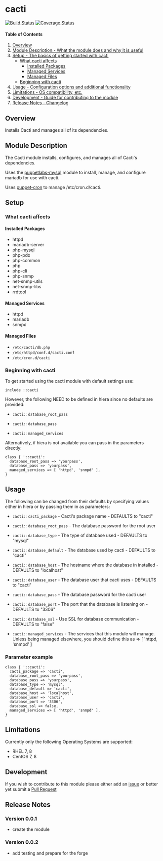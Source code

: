 # cacti

[![Build Status](https://travis-ci.org/cnwrinc/cnwr-cacti.svg?branch=master)](https://travis-ci.org/cnwrinc/cnwr-cacti)
[![Coverage Status](https://coveralls.io/repos/cnwrinc/cnwr-cacti/badge.svg?branch=master&service=github)](https://coveralls.io/github/cnwrinc/cnwr-cacti?branch=master)

#### Table of Contents

1. [Overview](#overview)
2. [Module Description - What the module does and why it is useful](#module-description)
3. [Setup - The basics of getting started with cacti](#setup)
    * [What cacti affects](#what-cacti-affects)
      * [Installed Packages](#installed-packages)
      * [Managed Services](#managed-services)
      * [Managed Files](#managed-files)
    * [Beginning with cacti](#beginning-with-cacti)
4. [Usage - Configuration options and additional functionality](#usage)
5. [Limitations - OS compatibility, etc.](#limitations)
6. [Development - Guide for contributing to the module](#development)
7. [Release Notes - Changelog](#release-notes)

## Overview

Installs Cacti and manages all of its dependencies.

## Module Description

The Cacti module installs, configures, and manages all of Cacti's dependencies.

Uses the [puppetlabs-mysql](https://github.com/puppetlabs/puppetlabs-mysql) module to install, manage, and configure mariadb for use with cacti.

Uses [puppet-cron](https://github.com/voxpupuli/puppet-cron) to manage /etc/cron.d/cacti.


## Setup

### What cacti affects

#### Installed Packages

* httpd
* mariadb-server
* php-mysql
* php-pdo
* php-common
* php
* php-cli
* php-snmp
* net-snmp-utils
* net-snmp-libs
* rrdtool

#### Managed Services

* httpd
* mariadb
* snmpd

#### Managed Files
* `/etc/cacti/db.php`
* `/etc/httpd/conf.d/cacti.conf`
* `/etc/cron.d/cacti`

### Beginning with cacti
To get started using the cacti module with default settings use:

`include ::cacti`

However, the following NEED to be defined in hiera since no defaults are provided:

* `cacti::database_root_pass`

* `cacti::database_pass`

* `cacti::managed_services`

Alternatively, if hiera is not available you can pass in the parameters directly:
```puppet
class { '::cacti':
  database_root_pass => 'yourpass',
  database_pass => 'yourpass',
  managed_services => [ 'httpd', 'snmpd' ],
}
```
## Usage

The following can be changed from their defaults by specifying values either in hiera or by passing them in as parameters:

* `cacti::cacti_package` - Cacti's package name - DEFAULTS to "cacti"

* `cacti::database_root_pass` - The database password for the root user

* `cacti::database_type` - The type of database used - DEFAULTS to "mysql"

* `cacti::database_default` - The database used by cacti - DEFAULTS to "cacti"

* `cacti::database_host` - The hostname where the database in installed - DEFAULTS to "localhost"

* `cacti::database_user` - The database user that cacti uses - DEFAULTS to "cacti"

* `cacti::database_pass` - The database password for the cacti user

* `cacti::database_port` - The port that the database is listening on - DEFAULTS to "3306"

* `cacti::database_ssl` - Use SSL for database communication - DEFAULTS to "false"

* `cacti::managed_services` - The services that this module will manage. Unless being managed elsewhere, you should define this as => [ 'httpd, 'snmpd' ]

### Parameter example
```puppet
class { '::cacti':
  cacti_package => 'cacti',
  database_root_pass => 'yourpass',
  database_pass => 'yourpass',
  database_type => 'mysql',
  database_default => 'cacti',
  database_host => 'localhost',
  database_user => 'cacti',
  database_port => '3306',
  database_ssl => false,
  managed_services => [ 'httpd', 'snmpd' ],
}
```

## Limitations

Currently only the following Operating Systems are supported:

* RHEL 7, 8
* CentOS 7, 8

## Development

If you wish to contribute to this module please either add an [issue](https://github.com/cnwrinc/cnwr-cacti/issues) or better yet submit a [Pull Request](https://github.com/cnwrinc/cnwr-cacti/pulls)

## Release Notes

### Version 0.0.1
* create the module

### Version 0.0.2
* add testing and prepare for the forge
